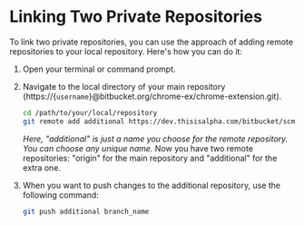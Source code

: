 # Linking Two Private Repositories

To link two private repositories, you can use the approach of adding remote repositories to your local repository. Here's how you can do it:

1. Open your terminal or command prompt.

2. Navigate to the local directory of your main repository (https://{`username`}@bitbucket.org/chrome-ex/chrome-extension.git).

	```bash
	cd /path/to/your/local/repository
	git remote add additional https://dev.thisisalpha.com/bitbucket/scm/intern/text_highlighter_ext.git	
	```

	*Here, "additional" is just a name you choose for the remote repository. You can choose any unique name.*
	Now you have two remote repositories: "origin" for the main repository and "additional" for the extra one.
	
3. When you want to push changes to the additional repository, use the following command:

	```bash
	git push additional branch_name
	```